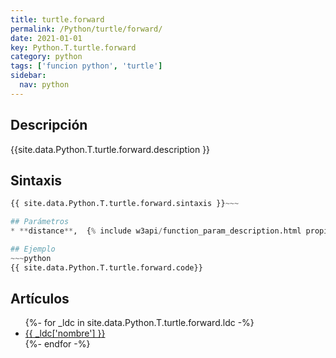 ```yaml
---
title: turtle.forward
permalink: /Python/turtle/forward/
date: 2021-01-01
key: Python.T.turtle.forward
category: python
tags: ['funcion python', 'turtle']
sidebar: 
  nav: python
---
```


## Descripción
{{site.data.Python.T.turtle.forward.description }}

## Sintaxis
~~~python
{{ site.data.Python.T.turtle.forward.sintaxis }}~~~

## Parámetros
* **distance**,  {% include w3api/function_param_description.html propiedad=site.data.Python.T.turtle.forward valor="distance" %}

## Ejemplo
~~~python
{{ site.data.Python.T.turtle.forward.code}}
~~~

## Artículos
<ul>
{%- for _ldc in site.data.Python.T.turtle.forward.ldc -%}
   <li>
       <a href="{{_ldc['url'] }}">{{ _ldc['nombre'] }}</a>
   </li>
{%- endfor -%}
</ul>

